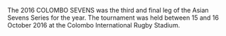 The 2016 COLOMBO SEVENS was the third and final leg of the Asian Sevens Series for the year. The tournament was held between 15 and 16 October 2016 at the Colombo International Rugby Stadium.
